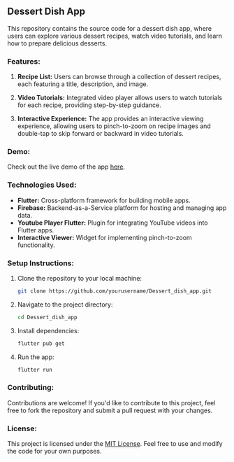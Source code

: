 ## Dessert Dish App

This repository contains the source code for a dessert dish app, where users can explore various dessert recipes, watch video tutorials, and learn how to prepare delicious desserts.

### Features:

1. **Recipe List:** Users can browse through a collection of dessert recipes, each featuring a title, description, and image.

2. **Video Tutorials:** Integrated video player allows users to watch tutorials for each recipe, providing step-by-step guidance.

3. **Interactive Experience:** The app provides an interactive viewing experience, allowing users to pinch-to-zoom on recipe images and double-tap to skip forward or backward in video tutorials.

### Demo:

Check out the live demo of the app [here](https://dessert-app-bb219.web.app/).

### Technologies Used:

- **Flutter:** Cross-platform framework for building mobile apps.
- **Firebase:** Backend-as-a-Service platform for hosting and managing app data.
- **Youtube Player Flutter:** Plugin for integrating YouTube videos into Flutter apps.
- **Interactive Viewer:** Widget for implementing pinch-to-zoom functionality.

### Setup Instructions:

1. Clone the repository to your local machine:

   ```bash
   git clone https://github.com/yourusername/Dessert_dish_app.git
   ```

2. Navigate to the project directory:

   ```bash
   cd Dessert_dish_app
   ```

3. Install dependencies:

   ```bash
   flutter pub get
   ```

4. Run the app:

   ```bash
   flutter run
   ```

### Contributing:

Contributions are welcome! If you'd like to contribute to this project, feel free to fork the repository and submit a pull request with your changes.

### License:

This project is licensed under the [MIT License](LICENSE). Feel free to use and modify the code for your own purposes.
